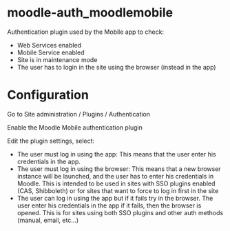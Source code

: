 moodle-auth_moodlemobile
========================

Authentication plugin used by the Mobile app to check:

- Web Services enabled
- Mobile Service enabled
- Site is in maintenance mode
- The user has to login in the  site using the browser (instead in the app)

Configuration
=============

Go to Site administration / Plugins / Authentication

Enable the Moodle Mobile authentication plugin

Edit the plugin settings, select:

- The user must log in using the app: This means that the user enter his credentials in the app.
- The user must log in using the browser: This means that a new browser instance will be launched, and the user has to enter his credentials in Moodle. This is intended to be used in sites with SSO plugins enabled (CAS, Shibboleth) or for sites that want to force to log in first in the site
- The user can log in using the app  but if it fails try in the browser. The user enter his credentials in the app if it fails, then the browser is opened. This is for sites using both SSO plugins and other auth methods (manual, email, etc...)